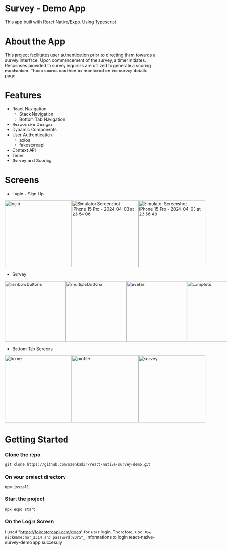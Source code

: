 # Survey - Demo App
This app built with React Native/Expo. Using Typescript

# About the App

This project facilitates user authentication prior to directing them towards a survey interface. Upon commencement of the survey, a timer initiates. 
Responses provided to survey inquiries are utilized to generate a scoring mechanism. These scores can then be monitored on the survey details page.


# Features 
- React Navigation
  - Stack Navigation
  - Bottom Tab Navigation
- Responsive Designs
- Dynamic Components
- User Authentication
  - axios
  - fakestoreapi
- Context API
- Timer
- Survey and Scoring


# Screens

- Login - Sign Up

<div style="display: flex; justify-content: space-between;">
<img  src="https://github.com/ozenkadir/react-native-survey-demo/assets/92018201/763b8365-ce9d-46f8-b717-c21f96ea179e" alt="login" width="220"/>
<img  src="https://github.com/ozenkadir/react-native-survey-demo/assets/92018201/31281ead-d38f-4f5b-afc5-dcdd3b8bcc3b" alt="Simulator Screenshot - iPhone 15 Pro - 2024-04-03 at 23 54 06" width="220"/>
<img src="https://github.com/ozenkadir/react-native-survey-demo/assets/92018201/e1c04c5e-26c1-406d-a447-603a6689e1b7" alt="Simulator Screenshot - iPhone 15 Pro - 2024-04-03 at 23 56 49" width="220"/>
</div>

- Survey 

<div style="display: flex; justify-content: space-between;">
<img  src="https://github.com/ozenkadir/react-native-survey-demo/assets/92018201/52b74272-243e-4070-b398-243bfe15b677" alt="rainbowButtons" width="200"/>
<img  src="https://github.com/ozenkadir/react-native-survey-demo/assets/92018201/4cc8fb0d-7309-4e83-9275-296337a83ff7" alt="multipleButtons" width="200"/>
<img  src="https://github.com/ozenkadir/react-native-survey-demo/assets/92018201/dfbe8258-3606-403d-8769-1cc738d8f6ea" alt="avatar" width="200"/>
<img src="https://github.com/ozenkadir/react-native-survey-demo/assets/92018201/5c53bec7-fa6c-42b7-94ff-794582298a96" alt="complete" width="200"/>
</div>


- Bottom Tab Screens
<div style="display: flex; justify-content: space-between;">
<img  src="https://github.com/ozenkadir/react-native-survey-demo/assets/92018201/543318a6-e18e-45d5-a446-12ced6dbfbe1" alt="home" width="220"/>
<img  src="https://github.com/ozenkadir/react-native-survey-demo/assets/92018201/ad35fb07-8b57-4ef0-a707-3fb23e75a9dd" alt="profile" width="220"/>
<img src="https://github.com/ozenkadir/react-native-survey-demo/assets/92018201/94fe9e33-36f9-4a6e-a00d-ce9274b5bb3d" alt="survey" width="220"/>
</div>

# Getting Started
### Clone the repo
`git clone https://github.com/ozenkadir/react-native-survey-demo.git`

### On your project directory
`npm install` 

### Start the project
`npx expo start`

### On the Login Screen
I used "https://fakestoreapi.com/docs" for user login.
Therefore, use: `Use  nickname:mor_2314 and password:83r5^_` informations to login react-native-survey-demo app succesuly






